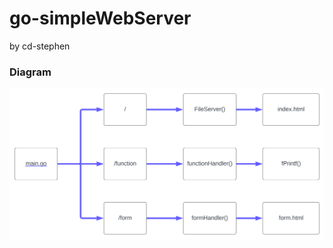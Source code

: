 # go-simpleWebServer
by cd-stephen


### Diagram

![sa diagram](img/sa.svg?raw=true "Webapp Service Diagram")